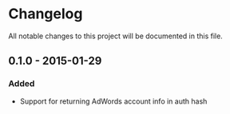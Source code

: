 # Changelog
All notable changes to this project will be documented in this file.

## 0.1.0 - 2015-01-29

### Added
- Support for returning AdWords account info in auth hash
